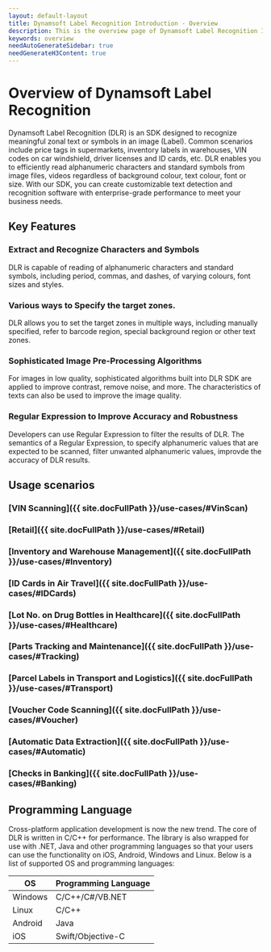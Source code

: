 ```yaml
---
layout: default-layout
title: Dynamsoft Label Recognition Introduction - Overview
description: This is the overview page of Dynamsoft Label Recognition Introduction.
keywords: overview
needAutoGenerateSidebar: true
needGenerateH3Content: true
---
```


# Overview of Dynamsoft Label Recognition

Dynamsoft Label Recognition (DLR) is an SDK designed to recognize meaningful zonal text or symbols in an image (Label). Common scenarios include price tags in supermarkets, inventory labels in warehouses, VIN codes on car windshield, driver licenses and ID cards, etc. DLR enables you to efficiently read alphanumeric characters and standard symbols from image files, videos regardless of background colour, text colour, font or size. With our SDK, you can create customizable text detection and recognition software with enterprise-grade performance to meet your business needs.


## Key Features

### Extract and Recognize Characters and Symbols
DLR is capable of reading of alphanumeric characters and standard symbols, including period, commas, and dashes, of varying colours, font sizes and styles.

### Various ways to Specify the target zones.
DLR allows you to set the target zones in multiple ways, including manually specified, refer to barcode region, special background region or other text zones.

### Sophisticated Image Pre-Processing Algorithms
For images in low quality, sophisticated algorithms built into DLR SDK are applied to improve contrast, remove noise, and more. The characteristics of texts can also be used to improve the image quality.

### Regular Expression to Improve Accuracy and Robustness
Developers can use Regular Expression to filter the results of DLR. The semantics of a Regular Expression, to specify alphanumeric values that are expected to be scanned, filter unwanted alphanumeric values, improvde the accuracy of DLR results.


## Usage scenarios

### [VIN Scanning]({{ site.docFullPath }}/use-cases/#VinScan)
### [Retail]({{ site.docFullPath }}/use-cases/#Retail)
### [Inventory and Warehouse Management]({{ site.docFullPath }}/use-cases/#Inventory)
### [ID Cards in Air Travel]({{ site.docFullPath }}/use-cases/#IDCards)
### [Lot No. on Drug Bottles in Healthcare]({{ site.docFullPath }}/use-cases/#Healthcare)
### [Parts Tracking and Maintenance]({{ site.docFullPath }}/use-cases/#Tracking)
### [Parcel Labels in Transport and Logistics]({{ site.docFullPath }}/use-cases/#Transport)
### [Voucher Code Scanning]({{ site.docFullPath }}/use-cases/#Voucher)
### [Automatic Data Extraction]({{ site.docFullPath }}/use-cases/#Automatic)
### [Checks in Banking]({{ site.docFullPath }}/use-cases/#Banking)

## Programming Language

Cross-platform application development is now the new trend. The core of DLR is written in C/C++ for performance. The library is also wrapped for use with .NET, Java and other programming languages so that your users can use the functionality on iOS, Android, Windows and Linux. Below is a list of supported OS and programming languages: 

| OS            | Programming Language |
|---------------|----------------------|
|Windows        | C/C++/C\#/VB.NET     |
|Linux          | C/C++                |
|Android        | Java                 |
|iOS            | Swift/Objective-C    |
